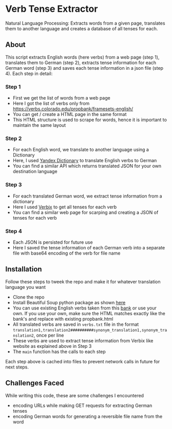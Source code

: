 # Verb Tense Extractor
Natural Language Processing: Extracts words from a given page, translates them to another language and creates a database of all tenses for each.

## About
This script extracts English words (here verbs) from a web page (step 1), translates them to German (step 2), extracts tense information for each German word (step 3) and saves each tense information in a json file (step 4). Each step in detail:
### Step 1
- First we get the list of words from a web page
- Here I got the list of verbs only from https://verbs.colorado.edu/propbank/framesets-english/
- You can get / create a HTML page in the same format
- This HTML structure is used to scrape for words, hence it is important to maintain the same layout

### Step 2
- For each English word, we translate to another language using a Dictionary
- Here, I used [Yandex Dictionary](https://dictionary.yandex.net/api/v1/dicservice.json) to translate English verbs to German
- You can find a similar API which returns translated JSON for your own destination language

### Step 3
- For each translated German word, we extract tense information from a dictionary
- Here I used [Verbix](http://www.verbix.com/webverbix/German/) to get all tenses for each verb
- You can find a similar web page for scarping and creating a JSON of tenses for each verb

### Step 4
- Each JSON is persisted for future use
- Here I saved the tense information of each German verb into a separate file with base64 encoding of the verb for file name

## Installation
Follow these steps to tweek the repo and make it for whatever translation language you want
- Clone the repo
- Install Beautiful Soup python package as shown [here](http://www.crummy.com/software/BeautifulSoup/bs4/doc/#installing-beautiful-soup)
- You can use existing English verbs taken from this [bank](https://verbs.colorado.edu/propbank/framesets-english/) or use your own. If you use your own, make sure the HTML matches exactly like the bank's and replace with existing propbank.html
- All translated verbs are saved in `verbs.txt` file in the format `translation1,translation2##########synonym_translation1,synonym_translation2`, once per line
- These verbs are used to extract tense information from Verbix like website as explained above in Step 3
- The `main` function has the calls to each step

Each step above is cached into files to prevent network calls in future for next steps.

## Challenges Faced
While writing this code, these are some challenges I encountered
- encoding URLs while making GET requests for extracting German tenses
- encoding German words for generating a reversible file name from the word
